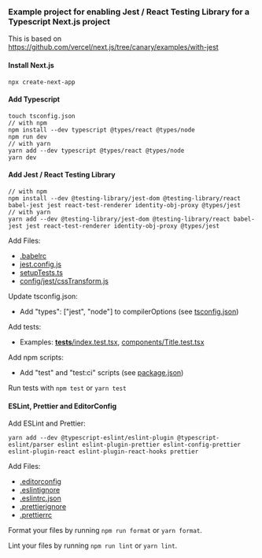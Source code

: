 ### Example project for enabling Jest / React Testing Library for a Typescript Next.js project

This is based on https://github.com/vercel/next.js/tree/canary/examples/with-jest

#### Install Next.js

`npx create-next-app`

#### Add Typescript

```
touch tsconfig.json
// with npm
npm install --dev typescript @types/react @types/node
npm run dev
// with yarn
yarn add --dev typescript @types/react @types/node
yarn dev
```

#### Add Jest / React Testing Library

```
// with npm
npm install --dev @testing-library/jest-dom @testing-library/react babel-jest jest react-test-renderer identity-obj-proxy @types/jest
// with yarn
yarn add --dev @testing-library/jest-dom @testing-library/react babel-jest jest react-test-renderer identity-obj-proxy @types/jest
```

Add Files:

- [.babelrc](https://github.com/andreasbergqvist/next-typescript-tests/blob/main/.babelrc)
- [jest.config.js](https://github.com/andreasbergqvist/next-typescript-tests/blob/main/jest.config.js)
- [setupTests.ts](https://github.com/andreasbergqvist/next-typescript-tests/blob/main/setupTests.ts)
- [config/jest/cssTransform.js](https://github.com/andreasbergqvist/next-typescript-tests/blob/main/config/jest/cssTransform.js)

Update tsconfig.json:

- Add "types": ["jest", "node"] to compilerOptions (see [tsconfig.json](https://github.com/andreasbergqvist/next-typescript-tests/blob/main/tsconfig.json))

Add tests:

- Examples: [**tests**/index.test.tsx](https://github.com/andreasbergqvist/next-typescript-tests/blob/main/__tests__/index.test.tsx), [components/Title.test.tsx](https://github.com/andreasbergqvist/next-typescript-tests/blob/main/components/Title.test.tsx)

Add npm scripts:

- Add "test" and "test:ci" scripts (see [package.json](https://github.com/andreasbergqvist/next-typescript-tests/blob/main/package.json))

Run tests with `npm test` or `yarn test`

#### ESLint, Prettier and EditorConfig

Add ESLint and Prettier:

```
yarn add --dev @typescript-eslint/eslint-plugin @typescript-eslint/parser eslint eslint-plugin-prettier eslint-config-prettier eslint-plugin-react eslint-plugin-react-hooks prettier
```

Add Files:

- [.editorconfig](https://github.com/andreasbergqvist/next-typescript-tests/blob/main/.editorconfig)
- [.eslintignore](https://github.com/andreasbergqvist/next-typescript-tests/blob/main/.eslintignore)
- [.eslintrc.json](https://github.com/andreasbergqvist/next-typescript-tests/blob/main/.eslintrc.json)
- [.prettierignore](https://github.com/andreasbergqvist/next-typescript-tests/blob/main/.prettierignore)
- [.prettierrc](https://github.com/andreasbergqvist/next-typescript-tests/blob/main/.prettierrc)

Format your files by running `npm run format` or `yarn format`.

Lint your files by running `npm run lint` or `yarn lint`.
